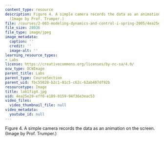 ```yaml
---
content_type: resource
description: Figure 4. A simple camera records the data as an animation on the screen.
  (Image by Prof. Trumper.)
file: /courses/2-003-modeling-dynamics-and-control-i-spring-2005/4ea25e29eff0e189015994f36e3eac53_lab1fig4.jpg
file_size: 28036
file_type: image/jpeg
image_metadata:
  caption: ''
  credit: ''
  image-alt: ''
learning_resource_types:
- Labs
license: https://creativecommons.org/licenses/by-nc-sa/4.0/
ocw_type: OCWImage
parent_title: Labs
parent_type: CourseSection
parent_uid: fbc55028-b2c1-01c5-c62c-62ab407df92b
resourcetype: Image
title: lab1fig4.jpg
uid: 4ea25e29-eff0-e189-0159-94f36e3eac53
video_files:
  video_thumbnail_file: null
video_metadata:
  youtube_id: null
---
```

Figure 4. A simple camera records the data as an animation on the screen. (Image by Prof. Trumper.)